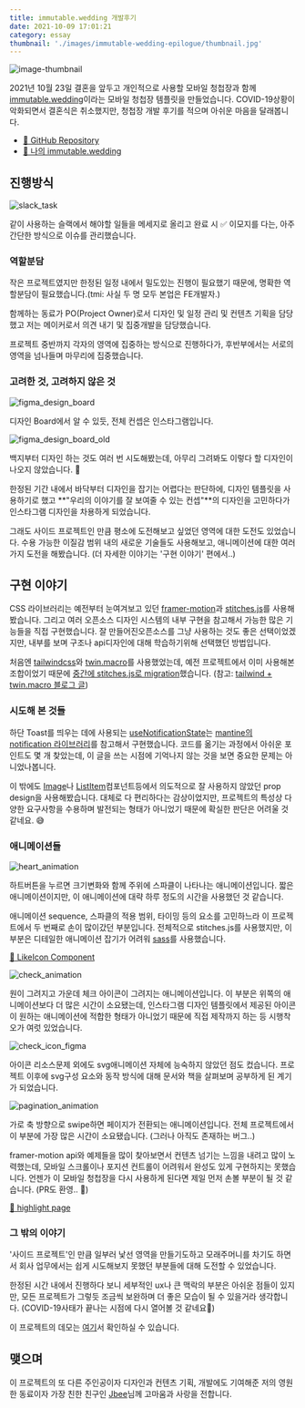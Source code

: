 ```yaml
---
title: immutable.wedding 개발후기
date: 2021-10-09 17:01:21
category: essay
thumbnail: './images/immutable-wedding-epilogue/thumbnail.jpg'
---
```


![image-thumbnail](./images/immutable-wedding-epilogue/thumbnail.jpg)

2021년 10월 23일 결혼을 앞두고 개인적으로 사용할 모바일 청첩장과 함께 [immutable.wedding](http://immutable.wedding)이라는 모바일 청첩장 템플릿을 만들었습니다. COVID-19상황이 악화되면서 결혼식은 취소했지만, 청첩장 개발 후기를 적으며 아쉬운 마음을 달래봅니다.

- [🔗 GitHub Repository](https://github.com/soyoung210/immutable.wedding)
- [🐝 나의 immutable.wedding](https://immutable-wedding-git-js-weddinglog-soso02.vercel.app/)

## 진행방식

![slack_task](./images/immutable-wedding-epilogue/slack_task.jpg)

같이 사용하는 슬랙에서 해야할 일들을 메세지로 올리고 완료 시 ✅ 이모지를 다는, 아주 간단한 방식으로 이슈를 관리했습니다.

### 역할분담

작은 프로젝트였지만 한정된 일정 내에서 밀도있는 진행이 필요했기 때문에, 명확한 역할분담이 필요했습니다.(tmi: 사실 두 명 모두 본업은 FE개발자.)

함께하는 동료가 PO(Project Owner)로서 디자인 및 일정 관리 및 컨텐츠 기획을 담당했고 저는 메이커로서 의견 내기 및 집중개발을 담당했습니다.

프로젝트 중반까지 각자의 영역에 집중하는 방식으로 진행하다가, 후반부에서는 서로의 영역을 넘나들며 마무리에 집중했습니다.

### 고려한 것, 고려하지 않은 것

![figma_design_board](./images/immutable-wedding-epilogue/figma_design_board.png)

디자인 Board에서 알 수 있듯, 전체 컨셉은 인스타그램입니다.

![figma_design_board_old](./images/immutable-wedding-epilogue/figma_design_borad_old.png)

백지부터 디자인 하는 것도 여러 번 시도해봤는데, 아무리 그려봐도 이렇다 할 디자인이 나오지 않았습니다. 🥲

한정된 기간 내에서 바닥부터 디자인을 잡기는 어렵다는 판단하에, 디자인 템플릿을 사용하기로 했고 **"우리의 이야기를 잘 보여줄 수 있는 컨셉"**의 디자인을 고민하다가 인스타그램 디자인을 차용하게 되었습니다.

그래도 사이드 프로젝트인 만큼 평소에 도전해보고 싶었던 영역에 대한 도전도 있었습니다. 수용 가능한 이질감 범위 내의 새로운 기술들도 사용해보고, 애니메이션에 대한 여러 가지 도전을 해봤습니다. (더 자세한 이야기는 '구현 이야기' 편에서..)

## 구현 이야기

CSS 라이브러리는 예전부터 눈여겨보고 있던 [framer-motion](https://www.framer.com/motion/)과 [stitches.js](https://stitches.dev/)를 사용해봤습니다. 그리고 여러 오픈소스 디자인 시스템의 내부 구현을 참고해서 가능한 많은 기능들을 직접 구현했습니다. 잘 만들어진오픈소스를 그냥 사용하는 것도 좋은 선택이었겠지만, 내부를 보며 구조나 api디자인에 대해 학습하기위해 선택했던 방법입니다.

처음엔 [tailwindcss](https://tailwindcss.com/)와 [twin.macro](https://github.com/ben-rogerson/twin.macro)를 사용했었는데, 예전 프로젝트에서 이미 사용해본 조합이었기 때문에 [중간에 stitches.js로 migration](https://github.com/SoYoung210/immutable.wedding/pull/10)했습니다. (참고: [tailwind + twin.macro 블로그 글](https://so-so.dev/web/tailwindcss-w-twin-macro-emotion/))

### 시도해 본 것들

하단 Toast를 띄우는 데에 사용되는 [useNotificationState](https://github.com/SoYoung210/immutable.wedding/blob/456d9ab020/src/components/notification/useNotificationState.ts)는 [mantine의 notification 라이브러리](https://mantine.dev/others/notifications/)를 참고해서 구현했습니다. 코드를 옮기는 과정에서 아쉬운 포인트도 몇 개 찾았는데, 이 글을 쓰는 시점에 기억나지 않는 것을 보면 중요한 문제는 아니었나봅니다.

이 밖에도 [Image](https://github.com/SoYoung210/immutable.wedding/blob/456d9ab020/src/components/image/index.tsx)나 [ListItem](https://github.com/SoYoung210/immutable.wedding/blob/456d9ab020/src/components/list/ListItem.tsx)컴포넌트등에서 의도적으로 잘 사용하지 않았던 prop design을 사용해봤습니다. 대체로 다 편리하다는 감상이었지만, 프로젝트의 특성상 다양한 요구사항을 수용하며 발전되는 형태가 아니었기 때문에 확실한 판단은 어려울 것 같네요. 😅

### 애니메이션들

![heart_animation](./images/immutable-wedding-epilogue/heart_animation.gif)

하트버튼을 누르면 크기변화와 함께 주위에 스파클이 나타나는 애니메이션입니다. 짧은 애니메이션이지만, 이 애니메이션에 대략 하루 정도의 시간을 사용했던 것 같습니다.

애니메이션 sequence, 스파클의 적용 범위, 타이밍 등의 요소를 고민하느라 이 프로젝트에서 두 번째로 손이 많이갔던 부분입니다. 전체적으로 stitches.js를 사용했지만, 이 부분은 디테일한 애니메이션 잡기가 어려워 [sass](https://sass-lang.com/documentation)를 사용했습니다. 

[🔗 LikeIcon Component](https://github.com/SoYoung210/immutable.wedding/blob/456d9ab020/src/pages/feeds/components/feed/icon/LikeIcon.tsx)


![check_animation](./images/immutable-wedding-epilogue/check_animation.gif)

원이 그려지고 가운데 체크 아이콘이 그려지는 애니메이션입니다. 이 부분은 위쪽의 애니메이션보다 더 많은 시간이 소요됐는데, 인스타그램 디자인 템플릿에서 제공된 아이콘이 원하는 애니메이션에 적합한 형태가 아니었기 때문에 직접 제작까지 하는 등 시행착오가 여럿 있었습니다.

![check_icon_figma](./images/immutable-wedding-epilogue/check_icon_figma.png)

아이콘 리소스문제 외에도 svg애니메이션 자체에 능숙하지 않았던 점도 컸습니다. 프로젝트 이후에 svg구성 요소와 동작 방식에 대해 문서와 책을 살펴보며 공부하게 된 계기가 되었습니다.


![pagination_animation](./images/immutable-wedding-epilogue/pagination_animation.gif)

가로 축 방향으로 swipe하면 페이지가 전환되는 애니메이션입니다. 전체 프로젝트에서 이 부분에 가장 많은 시간이 소요됐습니다. (그러나 아직도 존재하는 버그..)

framer-motion api와 예제들을 많이 찾아보면서 컨텐츠 넘기는 느낌을 내려고 많이 노력했는데, 모바일 스크롤이나 포지션 컨트롤이 어려워서 완성도 있게 구현하지는 못했습니다. 언젠가 이 모바일 청첩장을 다시 사용하게 된다면 제일 먼저 손볼 부분이 될 것 같습니다. (PR도 환영.. 🙌)

[🔗 highlight page](https://github.com/SoYoung210/immutable.wedding/blob/main/pages/highlights/%5Bid%5D.tsx)

### 그 밖의 이야기

'사이드 프로젝트'인 만큼 일부러 낯선 영역을 만들기도하고 모래주머니를 차기도 하면서 회사 업무에서는 쉽게 시도해보지 못했던 부분들에 대해 도전할 수 있었습니다.

한정된 시간 내에서 진행하다 보니 세부적인 ux나 큰 맥락의 부분은 아쉬운 점들이 있지만, 모든 프로젝트가 그렇듯 조금씩 보완하며 더 좋은 모습이 될 수 있을거라 생각합니다. (COVID-19사태가 끝나는 시점에 다시 열어볼 것 같네요🥲)

이 프로젝트의 데모는 [여기](https://immutable-wedding-git-js-weddinglog-soso02.vercel.app/)서 확인하실 수 있습니다.

## 맺으며

이 프로젝트의 또 다른 주인공이자 디자인과 컨텐츠 기획, 개발에도 기여해준 저의 영원한 동료이자 가장 친한 친구인 [Jbee](https://jbee.io/)님께 고마움과 사랑을 전합니다.
